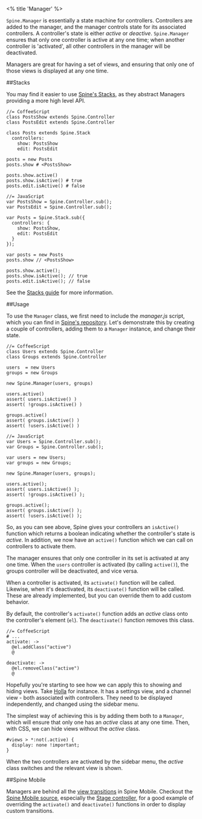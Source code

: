<% title 'Manager' %>

`Spine.Manager` is essentially a state machine for controllers. Controllers are added to the manager, and the manager controls state for its associated controllers. A controller's state is either *active* or *deactive*. `Spine.Manager` ensures that only one controller is active at any one time; when another controller is 'activated', all other controllers in the manager will be deactivated. 

Managers are great for having a set of views, and ensuring that only one of those views is displayed at any one time. 

##Stacks

You may find it easier to use [Spine's Stacks](<%= docs_path("stacks") %>), as they abstract Managers providing a more high level API.

    //= CoffeeScript
    class PostsShow extends Spine.Controller
    class PostsEdit extends Spine.Controller

    class Posts extends Spine.Stack
      controllers:
        show: PostsShow
        edit: PostsEdit
    
    posts = new Posts
    posts.show # <PostsShow>
    
    posts.show.active()
    posts.show.isActive() # true
    posts.edit.isActive() # false
    
    //= JavaScript
    var PostsShow = Spine.Controller.sub();
    var PostsEdit = Spine.Controller.sub();

    var Posts = Spine.Stack.sub({
      controllers: {
        show: PostsShow,
        edit: PostsEdit
      }
    });
        
    var posts = new Posts
    posts.show // <PostsShow>
    
    posts.show.active();
    posts.show.isActive(); // true
    posts.edit.isActive(); // false
    
See the [Stacks guide](<%= docs_path("stacks") %>) for more information.

##Usage

To use the `Manager` class, we first need to include the *manager.js* script, which you can find in [Spine's repository](https://github.com/maccman/spine/raw/master/lib/manager.js). Let's demonstrate this by creating a couple of controllers, adding them to a `Manager` instance, and change their state. 
    
    //= CoffeeScript
    class Users extends Spine.Controller
    class Groups extends Spine.Controller
    
    users  = new Users
    groups = new Groups
    
    new Spine.Manager(users, groups)
    
    users.active()
    assert( users.isActive() )
    assert( !groups.isActive() )
    
    groups.active()
    assert( groups.isActive() )
    assert( !users.isActive() )
    
    //= JavaScript
    var Users = Spine.Controller.sub();
    var Groups = Spine.Controller.sub();
    
    var users = new Users;
    var groups = new Groups;
    
    new Spine.Manager(users, groups);
    
    users.active();
    assert( users.isActive() );
    assert( !groups.isActive() );
    
    groups.active();
    assert( groups.isActive() );
    assert( !users.isActive() );
    
So, as you can see above, Spine gives your controllers an `isActive()` function which returns a boolean indicating whether the controller's state is *active*. In addition, we now have an `active()` function which we can call on controllers to activate them. 

The manager ensures that only one controller in its set is activated at any one time. When the `users` controller is activated (by calling `active()`), the groups controller will be deactivated, and vice versa. 

When a controller is activated, its `activate()` function will be called. Likewise, when it's deactivated, its `deactivate()` function will be called. These are already implemented, but you can override them to add custom behavior.

By default, the controller's `activate()` function adds an *active* class onto the controller's element (`el`). The `deactivate()` function removes this class.

    //= CoffeeScript
    # ...
    activate: ->
      @el.addClass("active")
      @

    deactivate: ->
      @el.removeClass("active")
      @
    
Hopefully you're starting to see how we can apply this to showing and hiding views. Take [Holla](http://github.com/maccman/holla) for instance. It has a settings view, and a channel view - both associated with controllers. They need to be displayed independently, and changed using the sidebar menu. 

The simplest way of achieving this is by adding them both to a `Manager`, which will ensure that only one has an *active* class at any one time. Then, with CSS, we can hide views without the *active* class.

    #views > *:not(.active) {
      display: none !important;
    }
    
When the two controllers are activated by the sidebar menu, the *active* class switches and the relevant view is shown.

##Spine Mobile

Managers are behind all the [view transitions](<%= mobile_path("transitions") %>) in Spine Mobile. Checkout the [Spine Mobile source](https://github.com/maccman/spine.mobile), especially the [Stage controller](https://github.com/maccman/spine.mobile/blob/master/src/stage.coffee), for a good example of overriding the `activate()` and `deactivate()` functions in order to display custom transitions. 
